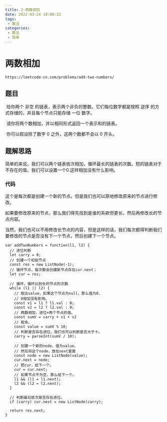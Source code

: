 ```yaml
---
title: 2-两数相加
date: 2022-03-24 10:00:22
tags:
 - 算法
categories:
 - 算法
 - 简单
---
```


#  两数相加

```
https://leetcode-cn.com/problems/add-two-numbers/
```



## 题目

​		给你两个 非空 的链表，表示两个非负的整数。它们每位数字都是按照 逆序 的方式存储的，并且每个节点只能存储 一位 数字。

​		请你将两个数相加，并以相同形式返回一个表示和的链表。

​		你可以假设除了数字 0 之外，这两个数都不会以 0 开头。



## 题解思路

​		简单的来说，我们可以两个链表依次相加，循环最长的链表的次数。短的链表对于不存在的值，我们可以设置一个0.这样相加没有什么影响。



### 代码

​		这个是每次都是创建一个新的节点。但是我们也可以原地修改原来的节点进行修改。

​		如果要修改原来的节点，那么我们得先找到是谁的系欸但更长，然后再修改长的节点内容。

​		当然，我们也可以不用修改长节点的内容，但是这样的话，我们每次都得判断我们要修改的节点是否没有下一个节点，然后创建下一个节点。

```
var addTwoNumbers = function(l1, l2) {
  // 进位判断
  let carry = 0;
  // 创建一个初始节点
  const res = new ListNode(-1);
  // 循环节点，每次都会创建新节点存在cur.next；
  let cur = res;

  // 循环，循环比较长的节点的次数
  while (l1 || l2) {
    // 取出value，如果这个节点为null，那么值为0.
    // 0相加没有影响。
    const v1 = l1 ? l1.val : 0;
    const v2 = l2 ? l2.val : 0;
    // 两数相加，进位+两个节点的值。
    const sumV = carry + v1 + v2
    // 取余。
    const value = sumV % 10;
    // 判断是否存在进位，我们也可以判断是否大于十。
    carry = parseInt(sumV / 10);

    // 创建一个新的node，值为value，
    // 然后将这个node，放在next里面
    const node = new ListNode(value);
    cur.next = node;
    // 把cur，给下一个。
    cur = cur.next;
    // 如果节点不为空，那么给下一个。
    l1 && (l1 = l1.next);
    l2 && (l2 = l2.next);
  }

  // 判断最后依次是否存在进位。
  if (carry) cur.next = new ListNode(carry);

  return res.next;
}
```

